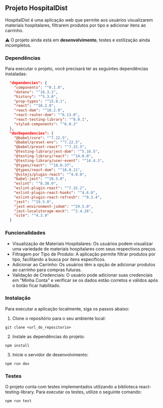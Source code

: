 ## Projeto HospitalDist

HospitalDist é uma aplicação web que permite aos usuários visualizarem materiais hospitalares, filtrarem produtos por tipo e adicionar itens ao carrinho.

⚠️ O projeto ainda está em **desenvolvimento**, testes e estilização ainda incompletos.

### Dependências

Para executar o projeto, você precisará ter as seguintes dependências instaladas:

```json
  "dependencies": {
    "components": "^0.1.0",
    "dotenv": "^16.3.1",
    "history": "^5.3.0",
    "prop-types": "^15.8.1",
    "react": "^18.2.0",
    "react-dom": "^18.2.0",
    "react-router-dom": "^6.13.0",
    "react-testing-library": "^8.0.1",
    "styled-components": "^6.0.3"
  },
  "devDependencies": {
    "@babel/core": "^7.22.5",
    "@babel/preset-env": "^7.22.5",
    "@babel/preset-react": "^7.22.5",
    "@testing-library/jest-dom": "^5.16.5",
    "@testing-library/react": "^14.0.0",
    "@testing-library/user-event": "^14.4.3",
    "@types/react": "^18.0.37",
    "@types/react-dom": "^18.0.11",
    "@vitejs/plugin-react": "^4.0.0",
    "babel-jest": "^29.5.0",
    "eslint": "^8.38.0",
    "eslint-plugin-react": "^7.32.2",
    "eslint-plugin-react-hooks": "^4.6.0",
    "eslint-plugin-react-refresh": "^0.3.4",
    "jest": "^29.5.0",
    "jest-environment-jsdom": "^29.5.0",
    "jest-localstorage-mock": "^2.4.26",
    "vite": "^4.3.9"
  }
```

### Funcionalidades

- Visualização de Materiais Hospitalares: Os usuários podem visualizar uma variedade de materiais hospitalares com seus respectivos preços.
- Filtragem por Tipo de Produto: A aplicação permite filtrar produtos por tipo, facilitando a busca por itens específicos.
- Adicionar ao Carrinho: Os usuários têm a opção de adicionar produtos ao carrinho para compras futuras.
- Validação de Credenciais: O usuário pode adicionar suas credenciais em "Minha Conta" e verificar se os dados estão corretos e válidos após o botão ficar habilitado.

### Instalação

Para executar a aplicação localmente, siga os passos abaixo:

1. Clone o repositório para o seu ambiente local:

```
git clone <url_do_repositorio>
```

2. Instale as dependências do projeto:

```
npm install
```

3. Inicie o servidor de desenvolvimento:

```
npm run dev
```

### Testes

O projeto conta com testes implementados utilizando a biblioteca react-testing-library. Para executar os testes, utilize o seguinte comando:

```
npm run test
```